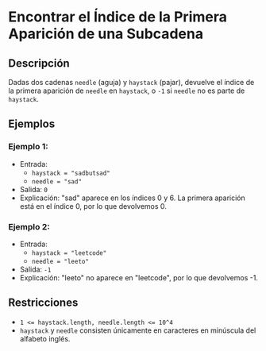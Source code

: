 # Encontrar el Índice de la Primera Aparición de una Subcadena

## Descripción

Dadas dos cadenas `needle` (aguja) y `haystack` (pajar), devuelve el índice de la primera aparición de `needle` en `haystack`, o `-1` si `needle` no es parte de `haystack`.

## Ejemplos

### Ejemplo 1:

- Entrada:
  - `haystack = "sadbutsad"`
  - `needle = "sad"`
- Salida: `0`
- Explicación: "sad" aparece en los índices 0 y 6. La primera aparición está en el índice 0, por lo que devolvemos 0.

### Ejemplo 2:

- Entrada:
  - `haystack = "leetcode"`
  - `needle = "leeto"`
- Salida: `-1`
- Explicación: "leeto" no aparece en "leetcode", por lo que devolvemos -1.

## Restricciones

- `1 <= haystack.length, needle.length <= 10^4`
- `haystack` y `needle` consisten únicamente en caracteres en minúscula del alfabeto inglés.